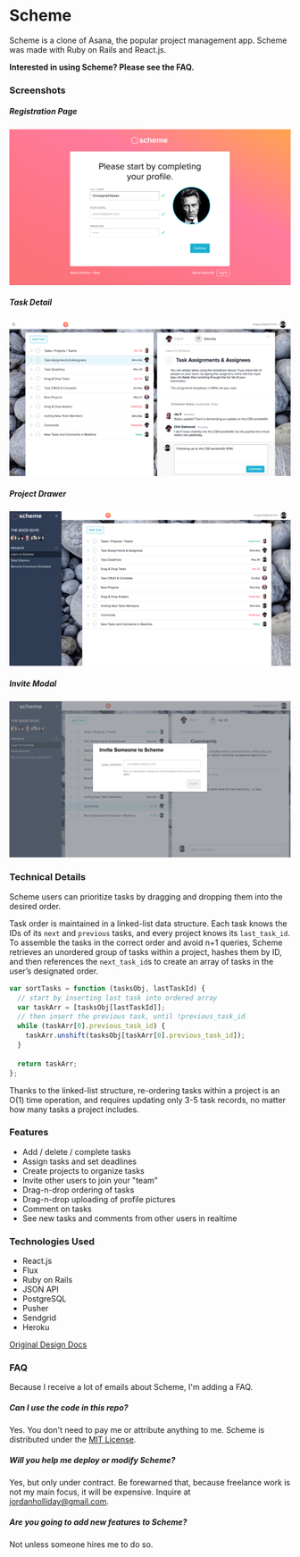 # Scheme
Scheme is a clone of Asana, the popular project management app. Scheme was made with Ruby on Rails and React.js.

**Interested in using Scheme? Please see the FAQ.**

### Screenshots
##### Registration Page
![registration_page]
##### Task Detail
![task_detail]
##### Project Drawer
![project_drawer]
##### Invite Modal
![invite_modal]

[registration_page]: ./docs/screenshots/registration_page.png
[task_detail]: ./docs/screenshots/task_detail.png
[project_drawer]: ./docs/screenshots/project_drawer.png
[invite_modal]: ./docs/screenshots/invite_modal.png

### Technical Details
Scheme users can prioritize tasks by dragging and dropping them into the desired order.

Task order is maintained in a linked-list data structure. Each task knows the IDs of its `next` and `previous` tasks, and every project knows its `last_task_id`. To assemble the tasks in the correct order and avoid n+1 queries, Scheme retrieves an unordered group of tasks within a project, hashes them by ID, and then references the `next_task_id`s to create an array of tasks in the user’s designated order.

```javascript
var sortTasks = function (tasksObj, lastTaskId) {
  // start by inserting last task into ordered array
  var taskArr = [tasksObj[lastTaskId]];
  // then insert the previous task, until !previous_task_id
  while (taskArr[0].previous_task_id) {
    taskArr.unshift(tasksObj[taskArr[0].previous_task_id]);
  }

  return taskArr;
};
```

Thanks to the linked-list structure, re-ordering tasks within a project is an O(1) time operation, and requires updating only 3-5 task records, no matter how many tasks a project includes.

### Features
* Add / delete / complete tasks
* Assign tasks and set deadlines
* Create projects to organize tasks
* Invite other users to join your "team"
* Drag-n-drop ordering of tasks
* Drag-n-drop uploading of profile pictures
* Comment on tasks
* See new tasks and comments from other users in realtime

### Technologies Used
* React.js
* Flux
* Ruby on Rails
* JSON API
* PostgreSQL
* Pusher
* Sendgrid
* Heroku

[Original Design Docs](./README_v0.md)

### FAQ <a id="faq"></a>
Because I receive a lot of emails about Scheme, I'm adding a FAQ.

##### Can I use the code in this repo?
Yes. You don't need to pay me or attribute anything to me. Scheme is distributed under the [MIT License](./license).

##### Will you help me deploy or modify Scheme?
Yes, but only under contract. Be forewarned that, because freelance work is not my main focus, it will be expensive. Inquire at [jordanholliday@gmail.com](mailto:jordanholliday@gmail.com).

##### Are you going to add new features to Scheme?
Not unless someone hires me to do so.



